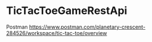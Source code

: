 # TicTacToeGameRestApi
Postman https://www.postman.com/planetary-crescent-284526/workspace/tic-tac-toe/overview
